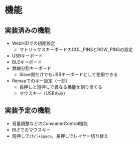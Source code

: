 # 機能

## 実装済みの機能

* WebHIDでの初期設定
    - マトリックスキーボードのCOL_PINSとROW_PINSの設定
* USBキーボード
* BLEキーボード
* 無線分割キーボード
    * Slave側だけでもUSBキーボードとして使用できる
* Remapでのキー設定（一部）
    - 長押しと短押しで異なる機能を割り当てる
    - マウスキー（USBのみ）

## 実装予定の機能

* 音量調整などのConsumerControl機能
* BLEでのマウスキー
* 短押しで`Ctrl+Space`，長押しでレイヤー切り替え
